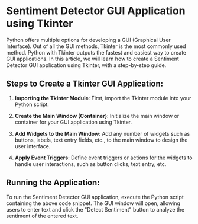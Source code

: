 # Sentiment Detector GUI Application using Tkinter

Python offers multiple options for developing a GUI (Graphical User Interface). Out of all the GUI methods, Tkinter is the most commonly used method. Python with Tkinter outputs the fastest and easiest way to create GUI applications. In this article, we will learn how to create a Sentiment Detector GUI application using Tkinter, with a step-by-step guide.

## Steps to Create a Tkinter GUI Application:

1. **Importing the Tkinter Module**: First, import the Tkinter module into your Python script.

2. **Create the Main Window (Container)**: Initialize the main window or container for your GUI application using Tkinter.

3. **Add Widgets to the Main Window**: Add any number of widgets such as buttons, labels, text entry fields, etc., to the main window to design the user interface.

4. **Apply Event Triggers**: Define event triggers or actions for the widgets to handle user interactions, such as button clicks, text entry, etc.


## Running the Application:

To run the Sentiment Detector GUI application, execute the Python script containing the above code snippet. The GUI window will open, allowing users to enter text and click the "Detect Sentiment" button to analyze the sentiment of the entered text.
